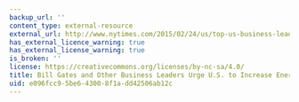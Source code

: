 ```yaml
---
backup_url: ''
content_type: external-resource
external_url: http://www.nytimes.com/2015/02/24/us/top-us-business-leaders-urge-increased-energy-research.html?_r=1
has_external_licence_warning: true
has_external_license_warning: true
is_broken: ''
license: https://creativecommons.org/licenses/by-nc-sa/4.0/
title: Bill Gates and Other Business Leaders Urge U.S. to Increase Energy Research
uid: e096fcc9-5be6-4300-8f1a-dd42506ab12c
---
```

